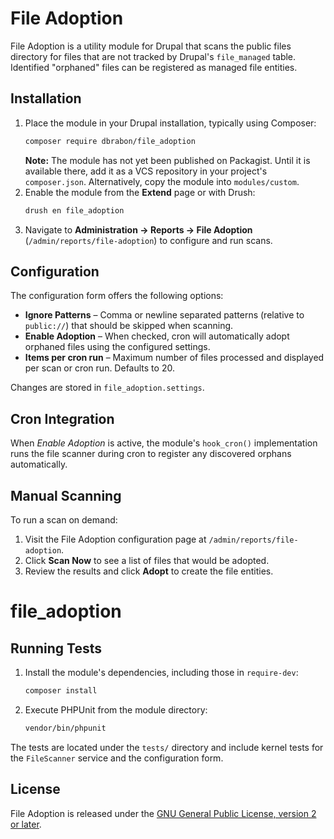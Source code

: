 # File Adoption

File Adoption is a utility module for Drupal that scans the public files directory
for files that are not tracked by Drupal's `file_managed` table. Identified
"orphaned" files can be registered as managed file entities.

## Installation

1. Place the module in your Drupal installation, typically using Composer:
   ```bash
   composer require dbrabon/file_adoption
   ```
   **Note:** The module has not yet been published on Packagist. Until it is
   available there, add it as a VCS repository in your project's `composer.json`.
   Alternatively, copy the module into `modules/custom`.
2. Enable the module from the **Extend** page or with Drush:
   ```bash
   drush en file_adoption
   ```
3. Navigate to **Administration → Reports → File Adoption** (`/admin/reports/file-adoption`)
   to configure and run scans.

## Configuration

The configuration form offers the following options:

- **Ignore Patterns** – Comma or newline separated patterns (relative to
  `public://`) that should be skipped when scanning.
- **Enable Adoption** – When checked, cron will automatically adopt orphaned
  files using the configured settings.
- **Items per cron run** – Maximum number of files processed and displayed per
  scan or cron run. Defaults to 20.

Changes are stored in `file_adoption.settings`.

## Cron Integration

When *Enable Adoption* is active, the module's `hook_cron()` implementation runs
the file scanner during cron to register any discovered orphans automatically.

## Manual Scanning

To run a scan on demand:

1. Visit the File Adoption configuration page at `/admin/reports/file-adoption`.
2. Click **Scan Now** to see a list of files that would be adopted.
3. Review the results and click **Adopt** to create the file entities.

# file_adoption

## Running Tests

1. Install the module's dependencies, including those in `require-dev`:
   ```bash
   composer install
   ```
2. Execute PHPUnit from the module directory:
   ```bash
   vendor/bin/phpunit
   ```

The tests are located under the `tests/` directory and include kernel tests for the `FileScanner` service and the configuration form.

## License

File Adoption is released under the [GNU General Public License, version 2 or later](LICENSE).
